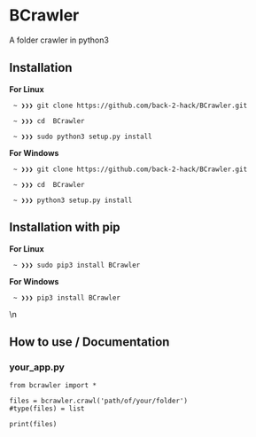 # BCrawler
A folder crawler in python3

## Installation
**For Linux**

```
 ~ ❯❯❯ git clone https://github.com/back-2-hack/BCrawler.git
 
 ~ ❯❯❯ cd  BCrawler
 
 ~ ❯❯❯ sudo python3 setup.py install
```

**For Windows**

```
 ~ ❯❯❯ git clone https://github.com/back-2-hack/BCrawler.git
 
 ~ ❯❯❯ cd  BCrawler

 ~ ❯❯❯ python3 setup.py install
```

## Installation with pip

**For Linux**

```
 ~ ❯❯❯ sudo pip3 install BCrawler
```

**For Windows**

```
 ~ ❯❯❯ pip3 install BCrawler
```
\n

## How to use / Documentation

### your_app.py
```
from bcrawler import *

files = bcrawler.crawl('path/of/your/folder')
#type(files) = list

print(files)

```
